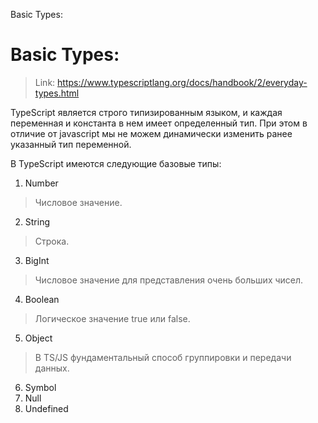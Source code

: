 Basic Types:

# Basic Types:
> Link: https://www.typescriptlang.org/docs/handbook/2/everyday-types.html

TypeScript является строго типизированным языком, и каждая переменная и константа в нем имеет определенный тип. При этом в отличие от javascript мы не можем динамически изменить ранее указанный тип переменной.

В TypeScript имеются следующие базовые типы:

1. Number
> Числовое значение.
2. String
> Строка.
3. BigInt
> Числовое значение для представления очень больших чисел.
4. Boolean
>  Логическое значение true или false.
5. Object
> В TS/JS фундаментальный способ группировки и передачи данных.
6. Symbol
7. Null
8. Undefined
